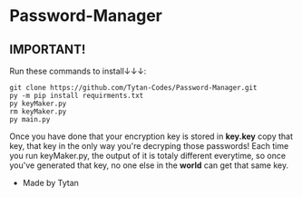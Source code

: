 # Password-Manager
## IMPORTANT!

Run these commands to install↓↓↓: 

```
git clone https://github.com/Tytan-Codes/Password-Manager.git
py -m pip install requirments.txt
py keyMaker.py
rm keyMaker.py
py main.py
```

Once you have done that your encryption key is stored in __key.key__ copy that key, that key in the only way you're decryping those passwords! Each time you run keyMaker.py, the output of it is totaly different everytime, so once you've generated that key, no one else in the __world__ can get that same key.

- Made by Tytan


